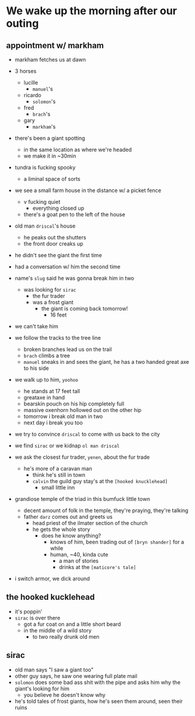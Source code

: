 # We wake up the morning after our outing
## appointment w/ markham
- markham fetches us at dawn
- 3 horses
    - lucille
        - `manuel`'s
    - ricardo
        - `solomon`'s
    - fred
        - `brach`'s
    - gary
        - `markham`'s
- there's been a giant spotting
    - in the same location as where we're headed
    - we make it in ~30min
- tundra is fucking spooky
    - a liminal space of sorts
- we see a small farm house in the distance w/ a picket fence
    - v fucking quiet
        - everything closed up
    - there's a goat pen to the left of the house
- old man `driscal`'s house
    - he peaks out the shutters
    - the front door creaks up
- he didn't see the giant the first time
- had a conversation w/ him the second time
- name's `slug` said he was gonna break him in two
    - was looking for `sirac`
        - the fur trader
        - was a frost giant
            - the giant is coming back tomorrow!
                - 16 feet
- we can't take him
- we follow the tracks to the tree line
    - broken branches lead us on the trail
    - `brach` climbs a tree
    - `manuel` sneaks in and sees the giant, he has a two handed great axe to his side

- we walk up to him, `yoohoo`
    - he stands at 17 feet tall
    - greataxe in hand
    - bearskin pouch on his hip completely full
    - massive oxenhorn hollowed out on the other hip
    - tomorrow i break old man in two
    - next day i break you too

- we try to convince `driscal` to come with us back to the city
- we find `sirac` or we kidnap `ol man driscal`

- we ask the closest fur trader, `yenen`, about the fur trade
    - he's more of a caravan man
        - think he's still in town
        - `calvin` the guild guy stay's at the `[hooked knucklehead]`
            - small little inn

- grandiose temple of the triad in this bumfuck little town
    - decent amount of folk in the temple, they're praying, they're talking
    - father `darz` comes out and greets us
        - head priest of the ilmater section of the church
        - he gets the whole story
            - does he know anything?
                - knows of him, been trading out of `[bryn shander]` for a while
                - human, ~40, kinda cute
                    - a man of stories
                    - drinks at the `[maticore's tale]`
- i switch armor, we dick around

## the hooked kucklehead
- it's poppin'
- `sirac` is over there
    - got a fur coat on and a little short beard
    - in the middle of a wild story
        - to two really drunk old men

## sirac
- old man says "I saw a giant too"
- other guy says, he saw one wearing full plate mail
- `solomon` does some bad ass shit with the pipe and asks him why the giant's looking for him
    - you believe he doesn't know why
- he's told tales of frost giants, how he's seen them around, seen their ruins
